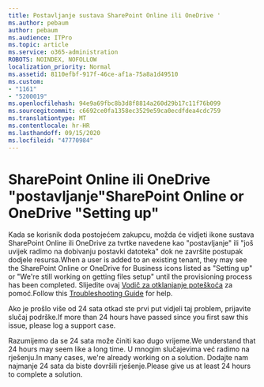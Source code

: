 ```yaml
---
title: Postavljanje sustava SharePoint Online ili OneDrive '
ms.author: pebaum
author: pebaum
ms.audience: ITPro
ms.topic: article
ms.service: o365-administration
ROBOTS: NOINDEX, NOFOLLOW
localization_priority: Normal
ms.assetid: 8110efbf-917f-46ce-af1a-75a8a1d49510
ms.custom:
- "1161"
- "5200019"
ms.openlocfilehash: 94e9a69fbc8b3d8f8814a260d29b17c11f76b099
ms.sourcegitcommit: c6692ce0fa1358ec3529e59ca0ecdfdea4cdc759
ms.translationtype: MT
ms.contentlocale: hr-HR
ms.lasthandoff: 09/15/2020
ms.locfileid: "47770984"
---
```

# <a name="sharepoint-online-or-onedrive-setting-up"></a><span data-ttu-id="07a79-102">SharePoint Online ili OneDrive "postavljanje"</span><span class="sxs-lookup"><span data-stu-id="07a79-102">SharePoint Online or OneDrive "Setting up"</span></span>

<span data-ttu-id="07a79-103">Kada se korisnik doda postojećem zakupcu, možda će vidjeti ikone sustava SharePoint Online ili OneDrive za tvrtke navedene kao "postavljanje" ili "još uvijek radimo na dobivanju postavki datoteka" dok ne završite postupak dodjele resursa.</span><span class="sxs-lookup"><span data-stu-id="07a79-103">When a user is added to an existing tenant, they may see the SharePoint Online or OneDrive for Business icons listed as "Setting up" or "We're still working on getting files setup" until the provisioning process has been completed.</span></span> <span data-ttu-id="07a79-104">Slijedite ovaj [Vodič za otklanjanje poteškoća](https://docs.microsoft.com/sharepoint/support/sites/troubleshooting-guide-for-sites-stopped-at-provisioning) za pomoć.</span><span class="sxs-lookup"><span data-stu-id="07a79-104">Follow this [Troubleshooting Guide](https://docs.microsoft.com/sharepoint/support/sites/troubleshooting-guide-for-sites-stopped-at-provisioning) for help.</span></span>

<span data-ttu-id="07a79-105">Ako je prošlo više od 24 sata otkad ste prvi put vidjeli taj problem, prijavite slučaj podrške.</span><span class="sxs-lookup"><span data-stu-id="07a79-105">If more than 24 hours have passed since you first saw this issue, please log a support case.</span></span>

<span data-ttu-id="07a79-106">Razumijemo da se 24 sata može činiti kao dugo vrijeme.</span><span class="sxs-lookup"><span data-stu-id="07a79-106">We understand that 24 hours may seem like a long time.</span></span> <span data-ttu-id="07a79-107">U mnogim slučajevima već radimo na rješenju.</span><span class="sxs-lookup"><span data-stu-id="07a79-107">In many cases, we're already working on a solution.</span></span> <span data-ttu-id="07a79-108">Dodajte nam najmanje 24 sata da biste dovršili rješenje.</span><span class="sxs-lookup"><span data-stu-id="07a79-108">Please give us at least 24 hours to complete a solution.</span></span>
